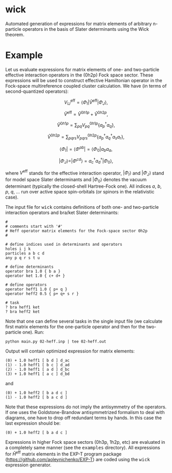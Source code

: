 
# wick
Automated generation of expressions for matrix elements of arbitrary n-particle operators in the basis of Slater determinants using the Wick theorem.

# Example

Let us evaluate expressions for matrix elements of one- and two-particle effective interaction operators in the (0h2p) Fock space sector. These expressions will be used to construct effective Hamiltonian operator in the Fock-space multireference coupled cluster calculation. We have (in terms of second-quantized operators):

$$ V^{\text{eff}}_{IJ} = \langle \Phi_I |  \hat{V}^{\text{eff}} | \Phi_J \rangle, $$

$$ \hat{V}^{\text{eff}} = \hat{V}^{0h1p} + \hat{V}^{0h2p}, $$

$$  \hat{V}^{0h1p} = \sum_{pq} V^{0h1p}_{pq} \{ a_p^\dagger a_q \}, $$

$$ \hat{V}^{0h2p} = \sum_{pqrs} V^{0h2p}_{pqrs} \{ a_p^\dagger a_q^\dagger a_s a_r \}, $$

$$\langle \Phi_I| = \langle \Phi^{ab} | =  \langle \Phi_0 | a_b a_a, $$

$$|\Phi_J\rangle = |\Phi^{cd} \rangle = a_c^\dagger a_d^\dagger |\Phi_0\rangle, $$

where $V^{\text{eff}}$ stands for the effective interaction operator, $|\Phi_{I}\rangle$ and $|\Phi_{J}\rangle$ stand for model space Slater determinants and $|\Phi_0\rangle$ denotes the vacuum determinant (typically the closed-shell Hartree-Fock one). All indices <i>a</i>, <i>b</i>, <i>p</i>, <i>q</i>, ...  run over active space spin-orbitals (or spinors in the relativistic case).

The input file for <tt>wick</tt> contains definitions of both one- and two-particle interaction operators and bra/ket Slater determinants:
```
#
# comments start with '#'
# Heff operator matrix elements for the Fock-space sector 0h2p
#

# define indices used in determinants and operators
holes i j k
particles a b c d
any p q r s t u

# define determinants
operator bra 1.0 { b a }
operator ket 1.0 { c+ d+ }

# define operators
operator heff1 1.0 { p+ q }
operator heff2 0.5 { p+ q+ s r }

# task
? bra heff1 ket
? bra heff2 ket
```
Note that one can define several tasks in the single input file (we calculate first matrix elements for the one-particle operator and then for the two-particle one). Run:
```
python main.py 02-heff.inp | tee 02-heff.out
```
Output will contain optimized expression for matrix elements:
```
(0) + 1.0 heff1 [ b d ] d_ac
(1) - 1.0 heff1 [ b c ] d_ad
(2) - 1.0 heff1 [ a d ] d_bc
(3) + 1.0 heff1 [ a c ] d_bd
```
and
```
(0) + 1.0 heff2 [ b a d c ]
(1) - 1.0 heff2 [ b a c d ]
```
Note that these expressions do not imply the antisymmetry of the operators. If one uses the Goldstone-Brandow antisymmetrized formalism to deal with diagrams, one have to drop off redundant terms by hands. In this case the last expression should be:
```
(0) + 1.0 heff2 [ b a d c ]
```
Expressions in higher Fock space sectors (0h3p, 1h2p, etc) are evaluated in a completely same manner (see the <tt>examples</tt> directory). All expressions for $\hat{H}^{\text{eff}}$ matrix elements in the EXP-T program package (https://github.com/aoleynichenko/EXP-T) are coded using the <tt>wick</tt> expression generator.
